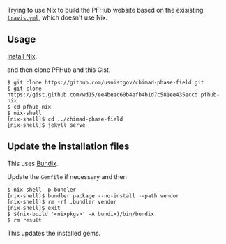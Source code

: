 Trying to use Nix to build the PFHub website based on the exisisting [`travis.yml`](https://github.com/usnistgov/chimad-phase-field/blob/master/.travis.yml), which doesn't use Nix.

## Usage

[Install Nix](https://nixos.org/nix/manual/#chap-quick-start).

and then clone PFHub and this Gist.

    $ git clone https://github.com/usnistgov/chimad-phase-field.git
    $ git clone https://gist.github.com/wd15/ee4beac60b4efb4b1d7c581ee435eccd pfhub-nix
    $ cd pfhub-nix
    $ nix-shell
    [nix-shell]$ cd ../chimad-phase-field
    [nix-shell]$ jekyll serve
    
## Update the installation files

This uses [Bundix](https://github.com/manveru/bundix).

Update the `Gemfile` if necessary and then

    $ nix-shell -p bundler
    [nix-shell]$ bundler package --no-install --path vendor
    [nix-shell]$ rm -rf .bundler vendor
    [nix-shell]$ exit
    $ $(nix-build '<nixpkgs>' -A bundix)/bin/bundix
    $ rm result
    
This updates the installed gems.